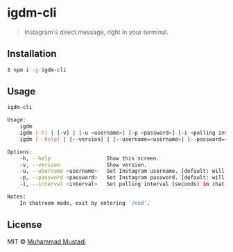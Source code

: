 # igdm-cli

> Instagram's direct message, right in your terminal.

## Installation

```sh
$ npm i -g igdm-cli
```

## Usage

```sh
igdm-cli

Usage:
    igdm
    igdm [-h] | [-v] | [-u <username>] [-p <password>] [-i <polling interval>]
    igdm [--help] | [--version] | [--username=<username>] [--password=<password>] [--interval=<polling interval>]

Options:
    -h, --help                  Show this screen.
    -v, --version               Show version.
    -u, --username <username>   Set Instagram username. [default: will prompt]
    -p, --password <password>   Set Instagram password. [default: will prompt]
    -i, --interval <interval>   Set polling interval (seconds) in chat rooms [default: 5]

Notes:
    In chatroom mode, exit by entering '/end'.
```

## License

MIT © [Muhammad Mustadi](https://github.com/mathdroid)